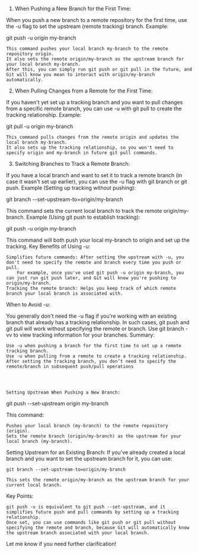 1. When Pushing a New Branch for the First Time:

When you push a new branch to a remote repository for the first time, use the -u flag to set the upstream (remote tracking) branch.
Example:

git push -u origin my-branch

    This command pushes your local branch my-branch to the remote repository origin.
    It also sets the remote origin/my-branch as the upstream branch for your local branch my-branch.
    After this, you can simply run git push or git pull in the future, and Git will know you mean to interact with origin/my-branch automatically.

2. When Pulling Changes from a Remote for the First Time:

If you haven't yet set up a tracking branch and you want to pull changes from a specific remote branch, you can use -u with git pull to create the tracking relationship.
Example:

git pull -u origin my-branch

    This command pulls changes from the remote origin and updates the local branch my-branch.
    It also sets up the tracking relationship, so you won't need to specify origin and my-branch in future git pull commands.

3. Switching Branches to Track a Remote Branch:

If you have a local branch and want to set it to track a remote branch (in case it wasn't set up earlier), you can use the -u flag with git branch or git push.
Example (Setting up tracking without pushing):

git branch --set-upstream-to=origin/my-branch

This command sets the current local branch to track the remote origin/my-branch.
Example (Using git push to establish tracking):

git push -u origin my-branch

This command will both push your local my-branch to origin and set up the tracking.
Key Benefits of Using -u:

    Simplifies future commands: After setting the upstream with -u, you don't need to specify the remote and branch every time you push or pull.
        For example, once you've used git push -u origin my-branch, you can just run git push later, and Git will know you're pushing to origin/my-branch.
    Tracking the remote branch: Helps you keep track of which remote branch your local branch is associated with.

When to Avoid -u:

You generally don't need the -u flag if you're working with an existing branch that already has a tracking relationship. In such cases, git push and git pull will work without specifying the remote or branch. Use git branch -vv to view tracking information for your branches.
Summary:

    Use -u when pushing a branch for the first time to set up a remote tracking branch.
    Use -u when pulling from a remote to create a tracking relationship.
    After setting the tracking branch, you don’t need to specify the remote/branch in subsequent push/pull operations




    Setting Upstream When Pushing a New Branch:

git push --set-upstream origin my-branch

This command:

    Pushes your local branch (my-branch) to the remote repository (origin).
    Sets the remote branch (origin/my-branch) as the upstream for your local branch (my-branch).

Setting Upstream for an Existing Branch: If you've already created a local branch and you want to set the upstream branch for it, you can use:

    git branch --set-upstream-to=origin/my-branch

    This sets the remote origin/my-branch as the upstream branch for your current local branch.

Key Points:

    git push -u is equivalent to git push --set-upstream, and it simplifies future push and pull commands by setting up a tracking relationship.
    Once set, you can use commands like git push or git pull without specifying the remote and branch, because Git will automatically know the upstream branch associated with your local branch.

Let me know if you need further clarification!
